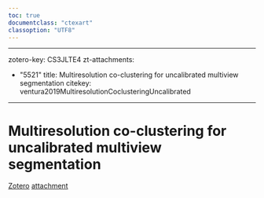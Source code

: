 ```yaml
---
toc: true
documentclass: "ctexart"
classoption: "UTF8"
---
```

---
zotero-key: CS3JLTE4
zt-attachments:
  - "5521"
title: Multiresolution co-clustering for uncalibrated multiview segmentation
citekey: ventura2019MultiresolutionCoclusteringUncalibrated
---
# Multiresolution co-clustering for uncalibrated multiview segmentation
[Zotero](zotero://select/library/items/CS3JLTE4) [attachment](<file:///Users/zihanwu/Zotero/storage/TYARWABT/Ventura%20et%20al.%20-%202019%20-%20Multiresolution%20co-clustering%20for%20uncalibrated%20multiview%20segmentation.pdf>)
